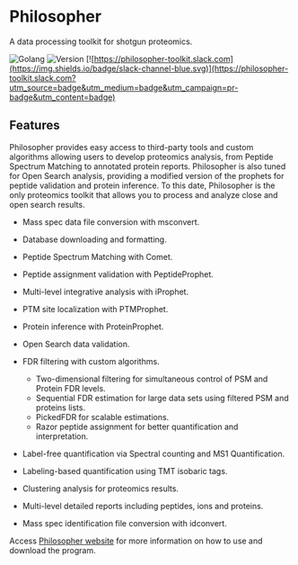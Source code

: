 # Philosopher
A data processing toolkit for shotgun proteomics.

![Golang](https://img.shields.io/badge/Go-1.9.2-blue.svg)
![Version](https://img.shields.io/badge/version-2.0-blue.svg)
[![https://philosopher-toolkit.slack.com](https://img.shields.io/badge/slack-channel-blue.svg)](https://philosopher-toolkit.slack.com?utm_source=badge&utm_medium=badge&utm_campaign=pr-badge&utm_content=badge)

## Features
Philosopher provides easy access to third-party tools and custom algorithms allowing users to develop proteomics analysis, from Peptide Spectrum Matching to annotated protein reports. Philosopher is also tuned for Open Search analysis, providing a modified version of the prophets for peptide validation and protein inference. To this date, Philosopher is the only proteomics toolkit that allows you to process and analyze close and open search results.

- Mass spec data file conversion with msconvert.

- Database downloading and formatting.

- Peptide Spectrum Matching with Comet.

- Peptide assignment validation with PeptideProphet.

- Multi-level integrative analysis with iProphet.

- PTM site localization with PTMProphet.

- Protein inference with ProteinProphet.

- Open Search data validation.

- FDR filtering with custom algorithms.

  - Two-dimensional filtering for simultaneous control of PSM and Protein FDR levels.
  - Sequential FDR estimation for large data sets using filtered PSM and proteins lists.
  - PickedFDR for scalable estimations.
  - Razor peptide assignment for better quantification and interpretation.

- Label-free quantification via Spectral counting and MS1 Quantification.

- Labeling-based quantification using TMT isobaric tags.

- Clustering analysis for proteomics results.

- Multi-level detailed reports including peptides, ions and proteins.

- Mass spec identification file conversion with idconvert.


Access [Philosopher website](https://prvst.github.io/philosopher/) for more information on how to use and download the program.
